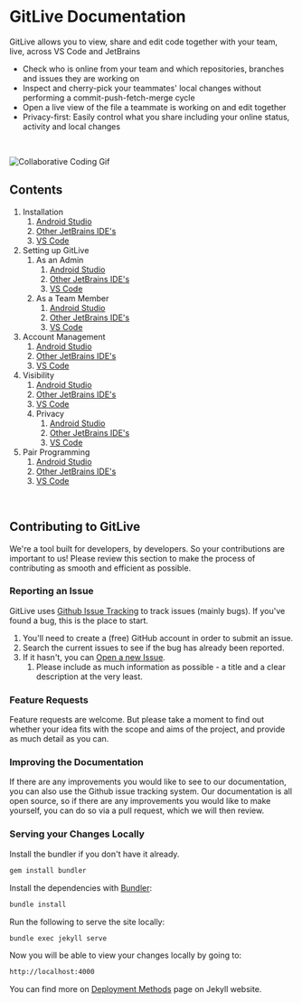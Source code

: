 # GitLive Documentation

GitLive allows you to view, share and edit code together with your team, live, across VS Code and JetBrains
* Check who is online from your team and which repositories, branches and issues they are working on
* Inspect and cherry-pick your teammates' local changes without performing a commit-push-fetch-merge cycle
* Open a live view of the file a teammate is working on and edit together
* Privacy-first: Easily control what you share including your online status, activity and local changes
<br />

![Collaborative Coding Gif](https://github.com/GitLiveApp/blog/blob/master/assets/images/posts/2020/collabv3.gif)
<br />

## Contents
1. Installation
   1. [Android Studio](https://github.com/GitLiveApp/GitLive/blob/master/_sections/installation-android-studio.md)
   1. [Other JetBrains IDE's](https://github.com/GitLiveApp/GitLive/blob/master/_sections/installation-jetbrain.md)
   1. [VS Code](https://github.com/GitLiveApp/GitLive/blob/master/_sections/installation-vscode.md)
1. Setting up GitLive
   1. As an Admin
      1. [Android Studio](https://github.com/GitLiveApp/GitLive/blob/master/_sections/admin-android-studio.md)
      1. [Other JetBrains IDE's](https://github.com/GitLiveApp/GitLive/blob/master/_sections/admin-jetbrains.md)
      1. [VS Code](https://github.com/GitLiveApp/GitLive/blob/master/_sections/admin-vscode.md)
   1. As a Team Member
      1. [Android Studio](https://github.com/GitLiveApp/GitLive/blob/master/_sections/teammember-android-studio.md)
      1. [Other JetBrains IDE's](https://github.com/GitLiveApp/GitLive/blob/master/_sections/teammember-jetbrains.md)
      1. [VS Code](https://github.com/GitLiveApp/GitLive/blob/master/_sections/teammember-vscode.md)
1. Account Management
      1. [Android Studio](https://github.com/GitLiveApp/GitLive/blob/master/_sections/account-management-android-studio.md)
      1. [Other JetBrains IDE's](https://github.com/GitLiveApp/GitLive/blob/master/_sections/account-management-jetbrains.md)
      1. [VS Code](https://github.com/GitLiveApp/GitLive/blob/master/_sections/account-management-vscode.md)
1. Visibility
   1. [Android Studio](https://github.com/GitLiveApp/GitLive/blob/master/_sections/visibility-android-studio.md)
   1. [Other JetBrains IDE's](https://github.com/GitLiveApp/GitLive/blob/master/_sections/visibility-jetbrains.md)
   1. [VS Code](https://github.com/GitLiveApp/GitLive/blob/master/_sections/visibility-vscode.md)
   1. Privacy
      1. [Android Studio](https://github.com/GitLiveApp/GitLive/blob/master/_sections/privacy-android-studio.md)
      1. [Other JetBrains IDE's](https://github.com/GitLiveApp/GitLive/blob/master/_sections/privacy-jetbrains.md)
      1. [VS Code](https://github.com/GitLiveApp/GitLive/blob/master/_sections/privacy-vscode.md)
1. Pair Programming
   1. [Android Studio](https://github.com/GitLiveApp/GitLive/blob/master/_sections/pairprogramming-android-studio.md)
   1. [Other JetBrains IDE's](https://github.com/GitLiveApp/GitLive/blob/master/_sections/pairprogramming-jetbrains.md)
   1. [VS Code](https://github.com/GitLiveApp/GitLive/blob/master/_sections/pairprogramming-vscode.md)

<br />

## Contributing to GitLive
We're a tool built for developers, by developers. So your contributions are important to us! Please review this section to make the process of contributing as smooth and efficient as possible.

### Reporting an Issue
GitLive uses [Github Issue Tracking](https://github.com/GitLiveApp/gitlive/issues) to track issues (mainly bugs). If you've found a bug, this is the place to start.
1. You'll need to create a (free) GitHub account in order to submit an issue.
1. Search the current issues to see if the bug has already been reported.
1. If it hasn't, you can [Open a new Issue](https://github.com/GitLiveApp/gitlive/issues/new).
   1. Please include as much information as possible - a title and a clear description at the very least.


### Feature Requests
Feature requests are welcome. But please take a moment to find out whether your idea fits with the scope and aims of the project, and provide as much detail as you can.

### Improving the Documentation
If there are any improvements you would like to see to our documentation, you can also use the Github issue tracking system. Our documentation is all open source, so if there are any improvements you would like to make yourself, you can do so via a pull request, which we will then review.

### Serving your Changes Locally

Install the bundler if you don't have it already.
```bash
gem install bundler
```

Install the dependencies with [Bundler](http://bundler.io/):

```bash
bundle install
```

Run the following to serve the site locally:
```bash
bundle exec jekyll serve
```

Now you will be able to view your changes locally by going to:
```bash
http://localhost:4000
```

You can find more on [Deployment Methods](https://jekyllrb.com/docs/deployment-methods/) page on Jekyll website.

